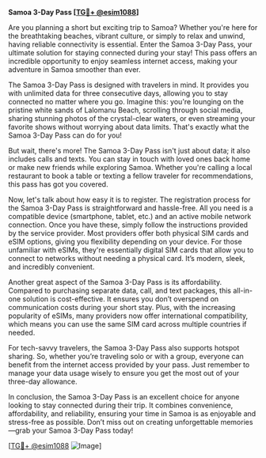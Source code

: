 **Samoa 3-Day Pass [[TG💪+ @esim1088](https://t.me/s/esim1088)]**

Are you planning a short but exciting trip to Samoa? Whether you're here for the breathtaking beaches, vibrant culture, or simply to relax and unwind, having reliable connectivity is essential. Enter the Samoa 3-Day Pass, your ultimate solution for staying connected during your stay! This pass offers an incredible opportunity to enjoy seamless internet access, making your adventure in Samoa smoother than ever.

The Samoa 3-Day Pass is designed with travelers in mind. It provides you with unlimited data for three consecutive days, allowing you to stay connected no matter where you go. Imagine this: you're lounging on the pristine white sands of Lalomanu Beach, scrolling through social media, sharing stunning photos of the crystal-clear waters, or even streaming your favorite shows without worrying about data limits. That's exactly what the Samoa 3-Day Pass can do for you!

But wait, there's more! The Samoa 3-Day Pass isn't just about data; it also includes calls and texts. You can stay in touch with loved ones back home or make new friends while exploring Samoa. Whether you're calling a local restaurant to book a table or texting a fellow traveler for recommendations, this pass has got you covered.

Now, let's talk about how easy it is to register. The registration process for the Samoa 3-Day Pass is straightforward and hassle-free. All you need is a compatible device (smartphone, tablet, etc.) and an active mobile network connection. Once you have these, simply follow the instructions provided by the service provider. Most providers offer both physical SIM cards and eSIM options, giving you flexibility depending on your device. For those unfamiliar with eSIMs, they're essentially digital SIM cards that allow you to connect to networks without needing a physical card. It’s modern, sleek, and incredibly convenient.

Another great aspect of the Samoa 3-Day Pass is its affordability. Compared to purchasing separate data, call, and text packages, this all-in-one solution is cost-effective. It ensures you don’t overspend on communication costs during your short stay. Plus, with the increasing popularity of eSIMs, many providers now offer international compatibility, which means you can use the same SIM card across multiple countries if needed.

For tech-savvy travelers, the Samoa 3-Day Pass also supports hotspot sharing. So, whether you’re traveling solo or with a group, everyone can benefit from the internet access provided by your pass. Just remember to manage your data usage wisely to ensure you get the most out of your three-day allowance.

In conclusion, the Samoa 3-Day Pass is an excellent choice for anyone looking to stay connected during their trip. It combines convenience, affordability, and reliability, ensuring your time in Samoa is as enjoyable and stress-free as possible. Don’t miss out on creating unforgettable memories—grab your Samoa 3-Day Pass today!

[[TG💪+ @esim1088](https://t.me/s/esim1088) ![Image](https://i.postimg.cc/Y0z9fWf4/image.png)]